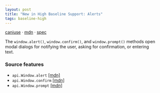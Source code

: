 ```yaml
---
layout: post
title: "New in High Baseline Support: Alerts"
tags: baseline-high
---
```


[caniuse](https://caniuse.com/?search=alerts) · [mdn](https://developer.mozilla.org/en-US/search?q=Alerts) · [spec](https://html.spec.whatwg.org/multipage/timers-and-user-prompts.html#user-prompts)

The `window.alert()`, `window.confirm()`, and `window.prompt()` methods open modal dialogs for notifying the user, asking for confirmation, or entering text.

### Source features

- ``api.Window.alert`` [[mdn]](https://developer.mozilla.org/en-US/search?q=api.Window.alert)
- ``api.Window.confirm`` [[mdn]](https://developer.mozilla.org/en-US/search?q=api.Window.confirm)
- ``api.Window.prompt`` [[mdn]](https://developer.mozilla.org/en-US/search?q=api.Window.prompt)
